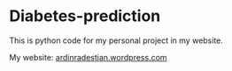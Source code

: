 # Diabetes-prediction
This is python code for my personal project in my website.

My website: <a href="https://ardinradestian.wordpress.com/">ardinradestian.wordpress.com</a>
